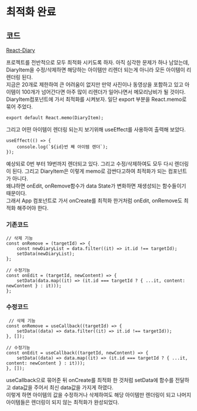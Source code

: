 # 최적화 완료

## 코드

[React-Diary](https://github.com/MyoungSeob-Pohang/React-Diary)

프로젝트를 전반적으로 모두 최적화 시키도록 하자. 아직 심각한 문제가 하나 남았는데, DiaryItem을 수정/삭제하면 해당하는 아이템만 리렌더 되는게 아니라 모든 아이템이 리렌더링 된다.  
지금은 20개로 제한하여 큰 어려움이 없지만 만약 사진이나 동영상을 포함하고 있고 아이템이 100개가 넘어간다면 아주 많이 리렌더가 일어나면서 메모리낭비가 될 것이다.  
DiaryItem컴포넌트에 가서 최적화를 시켜보자. 일단 export 부분을 React.memo로 묶어 주었다.

```
export default React.memo(DiaryItem);
```

그리고 어떤 아이템이 렌더링 되는지 보기위해 useEffect를 사용하여 출력해 보았다.

```
useEffect(() => {
    console.log(`${id}번 째 아이템 렌더`);
});
```

예상되로 0번 부터 19번까지 렌더되고 있다. 그리고 수정/삭제하여도 모두 다시 렌더링이 된다. 그리고 DiaryItem은 이렇게 memo로 감싼다고하여 최적화가 되는 컴포넌트가 아니다.  
왜냐하면 onEdit, onRemove함수가 data State가 변화하면 재생성되는 함수들이기 때문이다.  
그래서 App 컴포넌트로 가서 onCreate를 최적화 한거처럼 onEdit, onRemove도 최적화 해주어야 한다.

### 기존코드

```
// 삭제 기능
const onRemove = (targetId) => {
    const newDiaryList = data.filter((it) => it.id !== targetId);
    setData(newDiaryList);
};

// 수정기능
const onEdit = (targetId, newContent) => {
    setData(data.map((it) => (it.id === targetId ? { ...it, content: newContent } : it)));
};
```

### 수정코드

```
 // 삭제 기능
const onRemove = useCallback((targetId) => {
    setData((data) => data.filter((it) => it.id !== targetId));
}, []);

// 수정기능
const onEdit = useCallback((targetId, newContent) => {
    setData((data) => data.map((it) => (it.id === targetId ? { ...it, content: newContent } : it)));
}, []);
```

useCallback으로 묶어준 뒤 onCreate를 최적화 한 것처럼 setData에 함수를 전달하고 data값을 주어서 최신 data값을 가지게 하였다.  
이렇게 하면 아이템의 값을 수정하거나 삭제하여도 해당 아이템만 렌더링이 되고 나머지 아이템들은 렌더링이 되지 않는 최적화가 완성되었다.
